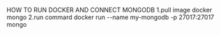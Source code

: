 HOW TO RUN DOCKER AND CONNECT MONGODB
    1.pull image docker mongo
    2.run commard  docker run --name my-mongodb -p 27017:27017 mongo
    

